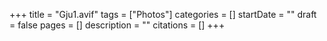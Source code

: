 +++
title = "Gju1.avif"
tags = ["Photos"]
categories = []
startDate = ""
draft = false
pages = []
description = ""
citations = []
+++
